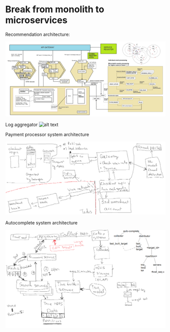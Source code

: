 # Break from monolith to microservices 

Recommendation architecture:

![alt text](https://raw.githubusercontent.com/datnguyenzzz/E_commerce_django/real-time-compute/assets/recommender-service.png)

Log aggregator 
![alt text](https://raw.githubusercontent.com/datnguyenzzz/Microservices_architecture/real-time-compute/assets/ELK_multiple_DCs.png)

Payment processor system architecture 

![alt text](https://raw.githubusercontent.com/datnguyenzzz/E_commerce_django/master/assets/payment_service_provider_architecture.png)

Autocomplete system architecture 

![alt text](https://raw.githubusercontent.com/datnguyenzzz/E_commerce_django/auto_complete/assets/auto_complete.png)
